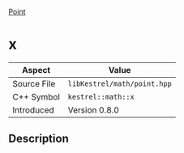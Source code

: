 [Point](index.md)
# x
| Aspect | Value |
| --- | --- |
| Source File | `libKestrel/math/point.hpp` |
| C++ Symbol | `kestrel::math::x` |
| Introduced | Version 0.8.0 |
## Description
